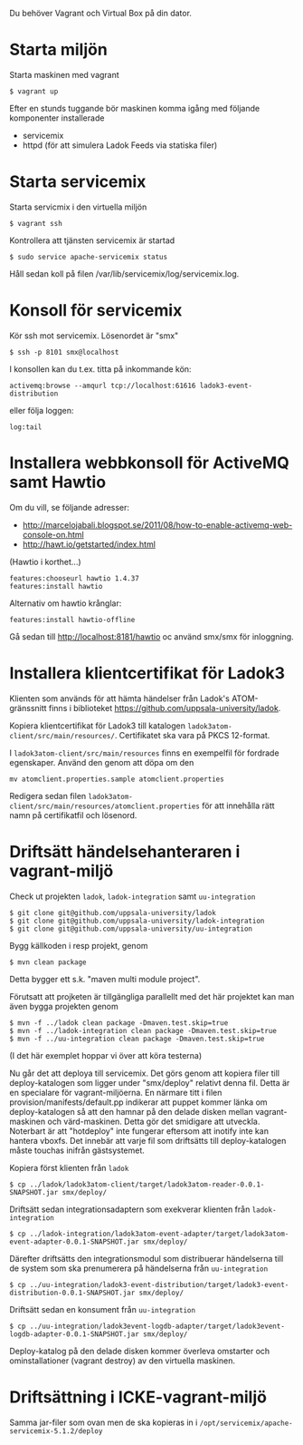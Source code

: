 Du behöver Vagrant och Virtual Box på din dator.

Starta miljön
=============

Starta maskinen med vagrant

`$ vagrant up`

Efter en stunds tuggande bör maskinen komma igång med följande komponenter installerade

* servicemix
* httpd (för att simulera Ladok Feeds via statiska filer)

Starta servicemix
=================

Starta servicmix i den virtuella miljön

`$ vagrant ssh`

Kontrollera att tjänsten servicemix är startad

`$ sudo service apache-servicemix status`

Håll sedan koll på filen /var/lib/servicemix/log/servicemix.log.

Konsoll för servicemix
======================
Kör ssh mot servicemix. Lösenordet är "smx"

`$ ssh -p 8101 smx@localhost`

I konsollen kan du t.ex. titta på inkommande kön:

`activemq:browse --amqurl tcp://localhost:61616 ladok3-event-distribution`

eller följa loggen:

`log:tail`


Installera webbkonsoll för ActiveMQ samt Hawtio
===============================================

Om du vill, se följande adresser:

* <http://marcelojabali.blogspot.se/2011/08/how-to-enable-activemq-web-console-on.html>
* <http://hawt.io/getstarted/index.html>

(Hawtio i korthet...)

    features:chooseurl hawtio 1.4.37
    features:install hawtio

Alternativ om hawtio krånglar:

    features:install hawtio-offline

Gå sedan till <http://localhost:8181/hawtio> oc använd smx/smx för inloggning.

Installera klientcertifikat för Ladok3
======================================
Klienten som används för att hämta händelser från Ladok's ATOM-gränssnitt finns i biblioteket <https://github.com/uppsala-university/ladok>.

Kopiera klientcertifikat för Ladok3 till katalogen `ladok3atom-client/src/main/resources/`. Certifikatet ska vara på PKCS 12-format.

I `ladok3atom-client/src/main/resources` finns en exempelfil för fordrade egenskaper. Använd den genom att döpa om den

`mv atomclient.properties.sample atomclient.properties`

Redigera sedan filen `ladok3atom-client/src/main/resources/atomclient.properties` för att innehålla rätt namn på certifikatfil och lösenord.

Driftsätt händelsehanteraren i vagrant-miljö
============================================
Check ut projekten `ladok`, `ladok-integration` samt `uu-integration` 

    $ git clone git@github.com/uppsala-university/ladok
    $ git clone git@github.com/uppsala-university/ladok-integration
    $ git clone git@github.com/uppsala-university/uu-integration

Bygg källkoden i resp projekt, genom

`$ mvn clean package`

Detta bygger ett s.k. "maven multi module project".

Förutsatt att projketen är tillgängliga parallellt med det här projektet kan man även bygga projekten genom

    $ mvn -f ../ladok clean package -Dmaven.test.skip=true
    $ mvn -f ../ladok-integration clean package -Dmaven.test.skip=true
    $ mvn -f ../uu-integration clean package -Dmaven.test.skip=true

(I det här exemplet hoppar vi över att köra testerna)

Nu går det att deploya till servicemix. Det görs genom att kopiera filer till deploy-katalogen som
ligger under "smx/deploy" relativt denna fil. Detta är en specialare för vagrant-miljöerna. En närmare
titt i filen provision/manifests/default.pp indikerar att puppet kommer länka om deploy-katalogen så
att den hamnar på den delade disken mellan vagrant-maskinen och värd-maskinen. Detta gör det smidigare
att utveckla. Noterbart är att "hotdeploy" inte fungerar eftersom att inotify inte kan hantera vboxfs.
Det innebär att varje fil som driftsätts till deploy-katalogen måste touchas inifrån gästsystemet.

Kopiera först klienten från `ladok`

`$ cp ../ladok/ladok3atom-client/target/ladok3atom-reader-0.0.1-SNAPSHOT.jar smx/deploy/`

Driftsätt sedan integrationsadaptern som exekverar klienten från `ladok-integration`

`$ cp ../ladok-integration/ladok3atom-event-adapter/target/ladok3atom-event-adapter-0.0.1-SNAPSHOT.jar smx/deploy/`

Därefter driftsätts den integrationsmodul som distribuerar händelserna till de system som ska prenumerera på händelserna från `uu-integration`

`$ cp ../uu-integration/ladok3-event-distribution/target/ladok3-event-distribution-0.0.1-SNAPSHOT.jar smx/deploy/`

Driftsätt sedan en konsument från `uu-integration`

`$ cp ../uu-integration/ladok3event-logdb-adapter/target/ladok3event-logdb-adapter-0.0.1-SNAPSHOT.jar smx/deploy/`

Deploy-katalog på den delade disken kommer överleva omstarter och ominstallationer (vagrant destroy) av den virtuella maskinen.

Driftsättning i ICKE-vagrant-miljö
========================================

Samma jar-filer som ovan men de ska kopieras in i `/opt/servicemix/apache-servicemix-5.1.2/deploy`
